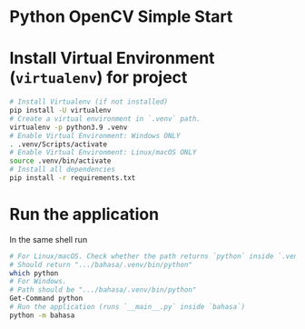 # Python OpenCV Simple Start

# Install Virtual Environment (`virtualenv`) for project

```bash
# Install Virtualenv (if not installed)
pip install -U virtualenv
# Create a virtual environment in `.venv` path.
virtualenv -p python3.9 .venv
# Enable Virtual Environment: Windows ONLY
. .venv/Scripts/activate
# Enable Virtual Environment: Linux/macOS ONLY
source .venv/bin/activate
# Install all dependencies
pip install -r requirements.txt
```

# Run the application

In the same shell run

```sh
# For Linux/macOS. Check whether the path returns `python` inside `.venv`.
# Should return ".../bahasa/.venv/bin/python"
which python
# For Windows. 
# Path should be ".../bahasa/.venv/bin/python"
Get-Command python
# Run the application (runs `__main__.py` inside `bahasa`)
python -m bahasa
```